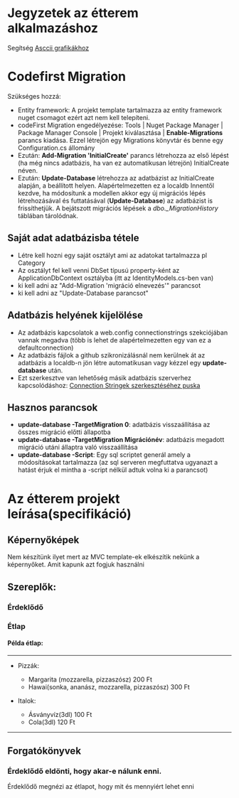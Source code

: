 ﻿# Jegyzetek az étterem alkalmazáshoz
Segítség  [Asccii grafikákhoz](www.asciidraw.com/#draw)

# Codefirst Migration
Szükséges hozzá:
 - Entity framework: A projekt template tartalmazza az entity framework nuget csomagot ezért azt nem kell telepíteni.
 - codeFirst Migration engedélyezése: Tools | Nuget Package Manager | Package Manager Console | Projekt kiválasztása | **Enable-Migrations** parancs kiadása. Ezzel létrejön egy Migrations könyvtár és benne egy Configuration.cs állomány
 - Ezután: **Add-Migration 'InitialCreate'** parancs létrehozza az első lépést (ha még nincs adatbázis, ha van ez automatikusan létrejön) InitialCreate néven.
 - Ezután: **Update-Database** létrehozza az adatbázist az InitialCreate alapján, a beállított helyen. Alapértelmezetten ez a localdb
Innentől kezdve, ha módosítunk a modellen akkor egy új migrációs lépés létrehozásával és futtatásával (**Update-Database**) az adatbázist is frissíthetjük. A bejátszott migrációs lépések a *dbo._MigrationHistory* táblában tárolódnak. 

## Saját adat adatbázisba tétele
- Létre kell hozni egy saját osztályt ami az adatokat tartalmazza pl Category
- Az osztályt fel kell venni DbSet típusú property-ként az ApplicationDbContext osztályba (itt az IdentityModels.cs-ben van)
- ki kell adni az "Add-Migration 'migráció elnevezés'" parancsot
- ki kell adni az "Update-Database parancsot"

## Adatbázis helyének kijelölése
- Az adatbázis kapcsolatok a web.config connectionstrings szekciójában vannak megadva (több is lehet de alapértelmezetten egy van ez a defaultconnection)
- Az adatbázis fájlok a github szikronizálásnál nem kerülnek át az adatbázis a localdb-n jön létre automatikusan vagy kézzel egy **update-database** után.
- Ezt szerkesztve van lehetőség másik adatbázis szerverhez kapcsolódáshoz: [Connection Stringek szerkesztéséhez puska](https://connectionstrings.com)


## Hasznos parancsok
- **update-database -TargetMigration 0**: adatbázis visszaállítása az összes migráció előtti állapotba
- **update-database -TargetMigration Migrációnév**: adatbázis megadott migráció utáni állaptra való visszaállítása
- **update-database -Script**: Egy sql scriptet generál amely a módosításokat tartalmazza (az sql serveren megfuttatva ugyanazt a hatást érjuk el mintha a -script nélkül adtuk volna ki a parancsot)


# Az étterem projekt leírása(specifikáció)
## Képernyőképek
Nem készítünk ilyet mert az MVC template-ek elkészítik nekünk a képernyőket. Amit kapunk azt fogjuk használni 

## Szereplők:
### Érdeklődő
### Étlap
#### Példa étlap:
----
  - Pizzák:
    - Margarita (mozzarella, pizzaszósz)		200 Ft
	- Hawai(sonka, ananász, mozzarella, pizzaszósz)		300 Ft

  - Italok: 
    - Ásványvíz(3dl) 100 Ft
	- Cola(3dl) 120 Ft
----
## Forgatókönyvek
### Érdeklődő eldönti, hogy akar-e nálunk enni.
Érdeklődő megnézi az étlapot, hogy mit és mennyiért lehet enni